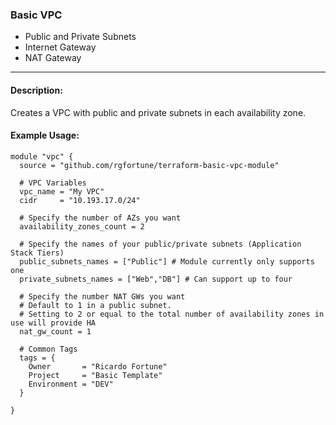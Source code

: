 ### Basic VPC
- Public and Private Subnets
- Internet Gateway
- NAT Gateway
***

#### Description:

Creates a VPC with public and private subnets in each availability zone.

#### Example Usage:

    module "vpc" {
      source = "github.com/rgfortune/terraform-basic-vpc-module"

      # VPC Variables
      vpc_name = "My VPC"
      cidr     = "10.193.17.0/24"

      # Specify the number of AZs you want
      availability_zones_count = 2

      # Specify the names of your public/private subnets (Application Stack Tiers)
      public_subnets_names = ["Public"] # Module currently only supports one
      private_subnets_names = ["Web","DB"] # Can support up to four

      # Specify the number NAT GWs you want
      # Default to 1 in a public subnet.
      # Setting to 2 or equal to the total number of availability zones in use will provide HA
      nat_gw_count = 1

      # Common Tags
      tags = {
        Owner       = "Ricardo Fortune"
        Project     = "Basic Template"
        Environment = "DEV"
      }

    }